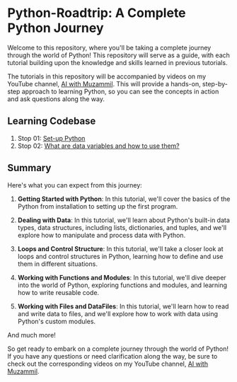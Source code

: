 # Python-Roadtrip: A Complete Python Journey

Welcome to this repository, where you'll be taking a complete journey through the world of Python! This repository will serve as a guide, with each tutorial building upon the knowledge and skills learned in previous tutorials.

The tutorials in this repository will be accompanied by videos on my YouTube channel, [AI with Muzammil](https://www.youtube.com/@AIwithMuzammil). This will provide a hands-on, step-by-step approach to learning Python, so you can see the concepts in action and ask questions along the way.

## Learning Codebase
1. Stop 01: [Set-up Python](/journey/GettingStarted/)
1. Stop 02: [What are data variables and how to use them?](/journey/DataVariables/)

## Summary
Here's what you can expect from this journey:

1. **Getting Started with Python**: In this tutorial, we'll cover the basics of the Python from installation to setting up the first program.

2. **Dealing with Data**: In this tutorial, we'll learn about Python's built-in data types, data structures, including lists, dictionaries, and tuples, and we'll explore how to manipulate and process data with Python.

3. **Loops and Control Structure**: In this tutorial, we'll take a closer look at loops and control structures in Python, learning how to define and use them in different situations.

4. **Working with Functions and Modules**: In this tutorial, we'll dive deeper into the world of Python, exploring functions and modules, and learning how to write reusable code.

5. **Working with Files and DataFiles**: In this tutorial, we'll learn how to read and write data to files, and we'll explore how to work with data using Python's custom modules.

And much more!

So get ready to embark on a complete journey through the world of Python! If you have any questions or need clarification along the way, be sure to check out the corresponding videos on my YouTube channel, [AI with Muzammil](https://www.youtube.com/@AIwithMuzammil).
